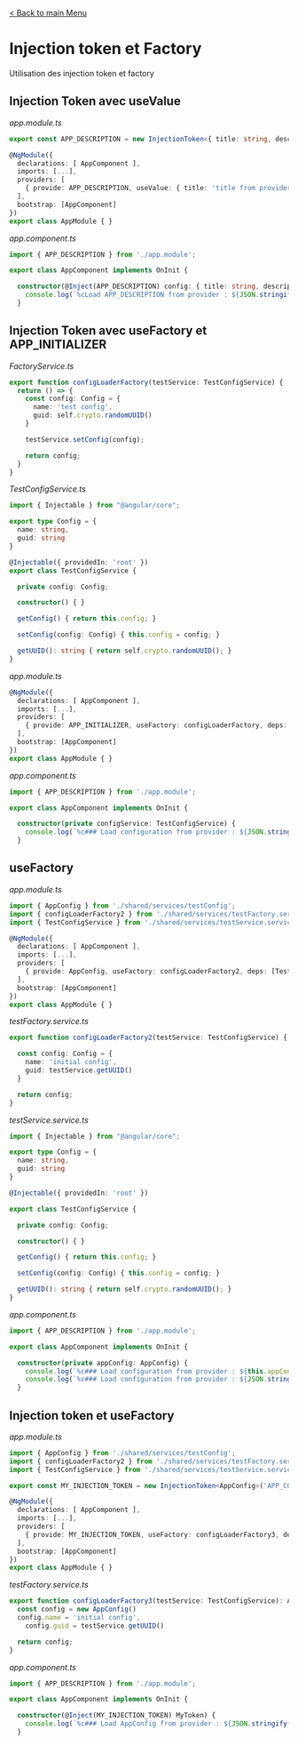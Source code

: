 [< Back to main Menu](https://github.com/gsoulie/react-resources/blob/master/react-presentation.md)    

# Injection token et Factory

Utilisation des injection token et factory

## Injection Token avec useValue

*app.module.ts*

````typescript
export const APP_DESCRIPTION = new InjectionToken<{ title: string, description: string } | null>(null);

@NgModule({
  declarations: [ AppComponent ],
  imports: [...],
  providers: [
    { provide: APP_DESCRIPTION, useValue: { title: 'title from provider', description: 'this os a description from provider' } },
  ],
  bootstrap: [AppComponent]
})
export class AppModule { }
````

*app.component.ts*

````typescript
import { APP_DESCRIPTION } from './app.module';

export class AppComponent implements OnInit {

  constructor(@Inject(APP_DESCRIPTION) config: { title: string, description: string } | null) {
    console.log(`%cLoad APP_DESCRIPTION from provider : ${JSON.stringify(config)}`, 'color:green');
  }
````


## Injection Token avec useFactory et APP_INITIALIZER

*FactoryService.ts*

````typescript
export function configLoaderFactory(testService: TestConfigService) {
  return () => {
    const config: Config = {
      name: 'test config',
      guid: self.crypto.randomUUID()
    }

    testService.setConfig(config);

    return config;
  }
}
````

*TestConfigService.ts*

````typescript
import { Injectable } from "@angular/core";

export type Config = {
  name: string,
  guid: string
}

@Injectable({ providedIn: 'root' })
export class TestConfigService {

  private config: Config;

  constructor() { }

  getConfig() { return this.config; }

  setConfig(config: Config) { this.config = config; }

  getUUID(): string { return self.crypto.randomUUID(); }
}
````

*app.module.ts*

````typescript
@NgModule({
  declarations: [ AppComponent ],
  imports: [...],
  providers: [
    { provide: APP_INITIALIZER, useFactory: configLoaderFactory, deps: [TestConfigService], multi: true },
  ],
  bootstrap: [AppComponent]
})
export class AppModule { }
````

*app.component.ts*

````typescript
import { APP_DESCRIPTION } from './app.module';

export class AppComponent implements OnInit {

  constructor(private configService: TestConfigService) {
    console.log(`%c### Load configuration from provider : ${JSON.stringify(this.configService.getConfig())}`, 'color:green');
  }
````

## useFactory

*app.module.ts*

````typescript
import { AppConfig } from './shared/services/testConfig';
import { configLoaderFactory2 } from './shared/services/testFactory.service';
import { TestConfigService } from './shared/services/testService.service';

@NgModule({
  declarations: [ AppComponent ],
  imports: [...],
  providers: [
    { provide: AppConfig, useFactory: configLoaderFactory2, deps: [TestConfigService], multi: true },
  ],
  bootstrap: [AppComponent]
})
export class AppModule { }
````

*testFactory.service.ts*

````typescript
export function configLoaderFactory2(testService: TestConfigService) {

  const config: Config = {
    name: 'initial config',
    guid: testService.getUUID()
  }

  return config;
}
````

*testService.service.ts*

````typescript
import { Injectable } from "@angular/core";

export type Config = {
  name: string,
  guid: string
}

@Injectable({ providedIn: 'root' })

export class TestConfigService {

  private config: Config;

  constructor() { }

  getConfig() { return this.config; }

  setConfig(config: Config) { this.config = config; }

  getUUID(): string { return self.crypto.randomUUID(); }
}
````

*app.component.ts*

````typescript
import { APP_DESCRIPTION } from './app.module';

export class AppComponent implements OnInit {

  constructor(private appConfig: AppConfig) {
    console.log(`%c### Load configuration from provider : ${this.appConfig}`, 'color:green');
	console.log(`%c### Load configuration from provider : ${JSON.stringify(appConfig)}`, 'color:green');	// retirer le this
  }
````

## Injection token et useFactory

*app.module.ts*

````typescript
import { AppConfig } from './shared/services/testConfig';
import { configLoaderFactory2 } from './shared/services/testFactory.service';
import { TestConfigService } from './shared/services/testService.service';

export const MY_INJECTION_TOKEN = new InjectionToken<AppConfig>('APP_CONFIG');

@NgModule({
  declarations: [ AppComponent ],
  imports: [...],
  providers: [
    { provide: MY_INJECTION_TOKEN, useFactory: configLoaderFactory3, deps: [TestConfigService], multi: true }
  ],
  bootstrap: [AppComponent]
})
export class AppModule { }
````

*testFactory.service.ts*

````typescript
export function configLoaderFactory3(testService: TestConfigService): AppConfig {
  const config = new AppConfig()
  config.name = 'initial config',
    config.guid = testService.getUUID()

  return config;
}
````

*app.component.ts*

````typescript
import { APP_DESCRIPTION } from './app.module';

export class AppComponent implements OnInit {

  constructor(@Inject(MY_INJECTION_TOKEN) MyToken) {
    console.log(`%c### Load AppConfig from provider : ${JSON.stringify(MyToken)}`, 'color:green');
  }
````
